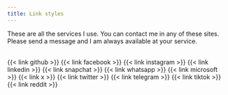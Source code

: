 ```yaml
---
title: Link styles
---
```


These are all the services I use. You can contact me in any of these sites. Please send a message and I am always available at your service.
<br><br>

</section>
<section class="flex flex-col flex-wrap min-w-full mt-4 sm:min-w-0">
{{< link github >}}
{{< link facebook >}}
{{< link instagram >}}
{{< link linkedin >}}
{{< link snapchat >}}
{{< link whatsapp >}}
{{< link microsoft >}}
{{< link x >}}
{{< link twitter >}}
{{< link telegram >}}
{{< link tiktok >}}
{{< link reddit >}}
